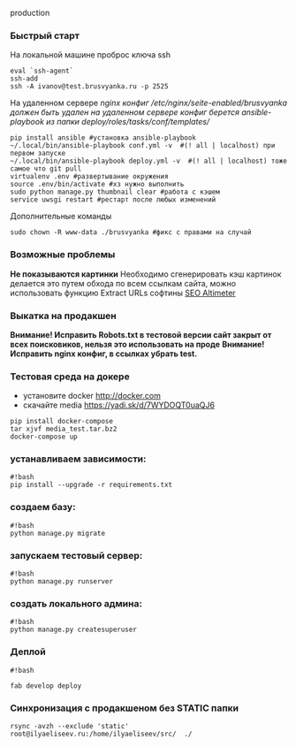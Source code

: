 production

### Быстрый старт ###

На локальной машине проброс ключа ssh
```
eval `ssh-agent`
ssh-add
ssh -A ivanov@test.brusvyanka.ru -p 2525
```

На удаленном сервере
_nginx конфиг /etc/nginx/seite-enabled/brusvyanka должен быть удален на удаленном сервере_
_конфиг берется ansible-playbook из папки deploy/roles/tasks/conf/templates/_

```
pip install ansible #установка ansible-playbook
~/.local/bin/ansible-playbook conf.yml -v  #(! all | localhost) при первом запуске
~/.local/bin/ansible-playbook deploy.yml -v  #(! all | localhost) тоже самое что git pull
virtualenv .env #развертывание окружения
source .env/bin/activate #хз нужно выполнить
sudo python manage.py thumbnail clear #работа с кэшем
service uwsgi restart #рестарт после любых изменений
```

Дополнительные команды
```
sudo chown -R www-data ./brusvyanka #фикс с правами на случай
```

### Возможные проблемы ###
**Не показываются картинки**
Необходимо сгенерировать кэш картинок делается это путем обхода по всем ссылкам сайта, можно использовать функцию Extract URLs софтины [SEO Altimeter](http://cleverstat.com/ru/prm-extract-urls.htm) 

### Выкатка на продакшен ###
**Внимание! Исправить Robots.txt в тестовой версии сайт закрыт от всех поисковиков, нельзя это использовать на проде**
**Внимание! Исправить nginx конфиг, в ссылках убрать test.**

### Тестовая среда на докере ###

 * установите docker http://docker.com
 * скачайте media https://yadi.sk/d/7WYDOQT0uaQJ6


```
pip install docker-compose
tar xjvf media_test.tar.bz2
docker-compose up
```


### устанавливаем зависимости: ###

```
#!bash
pip install --upgrade -r requirements.txt

```

### создаем базу: ###

```
#!bash
python manage.py migrate

```

### запускаем тестовый сервер: ###

```
#!bash
python manage.py runserver

```

### создать локального админа: ###

```
#!bash
python manage.py createsuperuser

```


### Деплой ###

```
#!bash

fab develop deploy
```

### Синхронизация с продакшеном без STATIC папки ###
```
rsync -avzh --exclude 'static' root@ilyaeliseev.ru:/home/ilyaeliseev/src/  ./
```